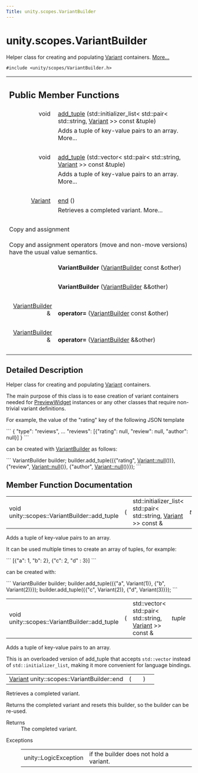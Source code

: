 ```yaml
---
Title: unity.scopes.VariantBuilder
---
```


# unity.scopes.VariantBuilder

<p>Helper class for creating and populating <a class="el" href="unity.scopes.Variant.md" title="Simple variant class that can hold an integer, boolean, string, double, dictionary, array or null value. ">Variant</a> containers.  
<a href="#details">More...</a></p>
<p><code>#include &lt;unity/scopes/VariantBuilder.h&gt;</code></p>
<table class="memberdecls">
<tr class="heading"><td colspan="2"><h2 class="groupheader">
Public Member Functions</h2></td></tr>
<tr class="memitem:a6636c251658079d95b2c9da9fac297d5"><td class="memItemLeft" align="right" valign="top">void&#160;</td><td class="memItemRight" valign="bottom"><a class="el" href="#a6636c251658079d95b2c9da9fac297d5">add_tuple</a> (std::initializer_list&lt; std::pair&lt; std::string, <a class="el" href="unity.scopes.Variant.md">Variant</a> &gt;&gt; const &amp;tuple)</td></tr>
<tr class="memdesc:a6636c251658079d95b2c9da9fac297d5"><td class="mdescLeft">&#160;</td><td class="mdescRight">Adds a tuple of key-value pairs to an array.  More...<br /></td></tr>
<tr class="separator:a6636c251658079d95b2c9da9fac297d5"><td class="memSeparator" colspan="2">&#160;</td></tr>
<tr class="memitem:aea54406435e03542d10da70cd04a6b80"><td class="memItemLeft" align="right" valign="top">void&#160;</td><td class="memItemRight" valign="bottom"><a class="el" href="#aea54406435e03542d10da70cd04a6b80">add_tuple</a> (std::vector&lt; std::pair&lt; std::string, <a class="el" href="unity.scopes.Variant.md">Variant</a> &gt;&gt; const &amp;tuple)</td></tr>
<tr class="memdesc:aea54406435e03542d10da70cd04a6b80"><td class="mdescLeft">&#160;</td><td class="mdescRight">Adds a tuple of key-value pairs to an array.  More...<br /></td></tr>
<tr class="separator:aea54406435e03542d10da70cd04a6b80"><td class="memSeparator" colspan="2">&#160;</td></tr>
<tr class="memitem:abc6c1133cffc6730df7470185460e802"><td class="memItemLeft" align="right" valign="top"><a class="el" href="unity.scopes.Variant.md">Variant</a>&#160;</td><td class="memItemRight" valign="bottom"><a class="el" href="#abc6c1133cffc6730df7470185460e802">end</a> ()</td></tr>
<tr class="memdesc:abc6c1133cffc6730df7470185460e802"><td class="mdescLeft">&#160;</td><td class="mdescRight">Retrieves a completed variant.  More...<br /></td></tr>
<tr class="separator:abc6c1133cffc6730df7470185460e802"><td class="memSeparator" colspan="2">&#160;</td></tr>
<tr><td colspan="2">Copy and assignment</td></tr>
<tr><td colspan="2"><p>Copy and assignment operators (move and non-move versions) have the usual value semantics. </p>
</td></tr>
<tr class="memitem:a454b3668e3638bab21dba637ed2bc024"><td class="memItemLeft" align="right" valign="top">
&#160;</td><td class="memItemRight" valign="bottom"><b>VariantBuilder</b> (<a class="el" href="index.html">VariantBuilder</a> const &amp;other)</td></tr>
<tr class="separator:a454b3668e3638bab21dba637ed2bc024"><td class="memSeparator" colspan="2">&#160;</td></tr>
<tr class="memitem:a8cec9964e9837d3685d339ceb7852404"><td class="memItemLeft" align="right" valign="top">
&#160;</td><td class="memItemRight" valign="bottom"><b>VariantBuilder</b> (<a class="el" href="index.html">VariantBuilder</a> &amp;&amp;other)</td></tr>
<tr class="separator:a8cec9964e9837d3685d339ceb7852404"><td class="memSeparator" colspan="2">&#160;</td></tr>
<tr class="memitem:a6f3f9a796ad583e2c66b25637d60b45b"><td class="memItemLeft" align="right" valign="top">
<a class="el" href="index.html">VariantBuilder</a> &amp;&#160;</td><td class="memItemRight" valign="bottom"><b>operator=</b> (<a class="el" href="index.html">VariantBuilder</a> const &amp;other)</td></tr>
<tr class="separator:a6f3f9a796ad583e2c66b25637d60b45b"><td class="memSeparator" colspan="2">&#160;</td></tr>
<tr class="memitem:acf76f6ae2481c10c016abb2ae827a6d1"><td class="memItemLeft" align="right" valign="top">
<a class="el" href="index.html">VariantBuilder</a> &amp;&#160;</td><td class="memItemRight" valign="bottom"><b>operator=</b> (<a class="el" href="index.html">VariantBuilder</a> &amp;&amp;other)</td></tr>
<tr class="separator:acf76f6ae2481c10c016abb2ae827a6d1"><td class="memSeparator" colspan="2">&#160;</td></tr>
</table>
<a name="details" id="details"></a><h2 class="groupheader">Detailed Description</h2>
<p>Helper class for creating and populating <a class="el" href="unity.scopes.Variant.md" title="Simple variant class that can hold an integer, boolean, string, double, dictionary, array or null value. ">Variant</a> containers. </p>
<p>The main purpose of this class is to ease creation of variant containers needed for <a class="el" href="unity.scopes.PreviewWidget.md" title="A widget for a preview. ">PreviewWidget</a> instances or any other classes that require non-trivial variant definitions.</p>
<p>For example, the value of the "rating" key of the following JSON template </p>
```
{
<span class="stringliteral">&quot;type&quot;</span>: <span class="stringliteral">&quot;reviews&quot;</span>,
...
<span class="stringliteral">&quot;reviews&quot;</span>: [{<span class="stringliteral">&quot;rating&quot;</span>: null, <span class="stringliteral">&quot;review&quot;</span>: null, <span class="stringliteral">&quot;author&quot;</span>: null}]
}
```
<p>can be created with <a class="el" href="index.html" title="Helper class for creating and populating Variant containers. ">VariantBuilder</a> as follows:</p>
```
VariantBuilder builder;
builder.add_tuple({{<span class="stringliteral">&quot;rating&quot;</span>, <a class="code" href="unity.scopes.Variant.md#a2bd2d5425fdec9af9340c22e3b47ac1c">Variant::null</a>())}, {<span class="stringliteral">&quot;review&quot;</span>, <a class="code" href="unity.scopes.Variant.md#a2bd2d5425fdec9af9340c22e3b47ac1c">Variant::null</a>()}, {<span class="stringliteral">&quot;author&quot;</span>, <a class="code" href="unity.scopes.Variant.md#a2bd2d5425fdec9af9340c22e3b47ac1c">Variant::null</a>()}});
```
 <h2 class="groupheader">Member Function Documentation</h2>
<table class="memname">
<tr>
<td class="memname">void unity::scopes::VariantBuilder::add_tuple </td>
<td>(</td>
<td class="paramtype">std::initializer_list&lt; std::pair&lt; std::string, <a class="el" href="unity.scopes.Variant.md">Variant</a> &gt;&gt; const &amp;&#160;</td>
<td class="paramname"><em>tuple</em></td><td>)</td>
<td></td>
</tr>
</table>
<p>Adds a tuple of key-value pairs to an array. </p>
<p>It can be used multiple times to create an array of tuples, for example: </p>
```
[{<span class="stringliteral">&quot;a&quot;</span>: 1, <span class="stringliteral">&quot;b&quot;</span>: 2}, {<span class="stringliteral">&quot;c&quot;</span>: 2, <span class="stringliteral">&quot;d&quot;</span> : 3}]
```
<p> can be created with: </p>
```
VariantBuilder builder;
builder.add_tuple({{<span class="stringliteral">&quot;a&quot;</span>, Variant(1)}, {<span class="stringliteral">&quot;b&quot;</span>, Variant(2)}});
builder.add_tuple({{<span class="stringliteral">&quot;c&quot;</span>, Variant(2)}, {<span class="stringliteral">&quot;d&quot;</span>, Variant(3)}});
```
 
<table class="memname">
<tr>
<td class="memname">void unity::scopes::VariantBuilder::add_tuple </td>
<td>(</td>
<td class="paramtype">std::vector&lt; std::pair&lt; std::string, <a class="el" href="unity.scopes.Variant.md">Variant</a> &gt;&gt; const &amp;&#160;</td>
<td class="paramname"><em>tuple</em></td><td>)</td>
<td></td>
</tr>
</table>
<p>Adds a tuple of key-value pairs to an array. </p>
<p>This is an overloaded version of add_tuple that accepts <code>std::vector</code> instead of <code>std::initializer_list</code>, making it more convenient for language bindings. </p>
<table class="memname">
<tr>
<td class="memname"><a class="el" href="unity.scopes.Variant.md">Variant</a> unity::scopes::VariantBuilder::end </td>
<td>(</td>
<td class="paramname"></td><td>)</td>
<td></td>
</tr>
</table>
<p>Retrieves a completed variant. </p>
<p>Returns the completed variant and resets this builder, so the builder can be re-used. </p><dl class="section return"><dt>Returns</dt><dd>The completed variant. </dd></dl>
<dl class="exception"><dt>Exceptions</dt><dd>
<table class="exception">
<tr><td class="paramname">unity::LogicException</td><td>if the builder does not hold a variant. </td></tr>
</table>
</dd>
</dl>
